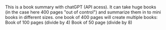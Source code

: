 This is a book summary with chatGPT (API acess). It can take huge books (in the case here 400 pages "out of control") and summarize them in to mini books in different sizes.
one book of 400 pages will create multiple books:
Book of 100 pages (divide by 4) 
Book of 50 page (divide by 8)
